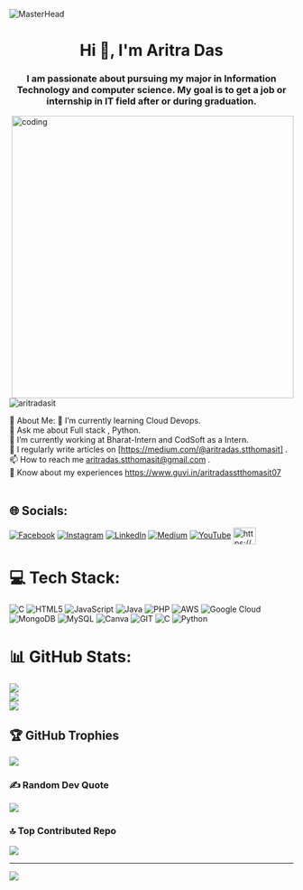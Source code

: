 
![MasterHead](https://media.licdn.com/dms/image/D4D16AQFO4X5iZa2exA/profile-displaybackgroundimage-shrink_350_1400/0/1694714741947?e=1700092800&v=beta&t=Z-xslfazgaihjpsB8fx13eJm4l7kAr9JahZAm9baVOU)

<h1 align="center">Hi 👋, I'm Aritra Das</h1>
<h3 align="center">I am passionate about pursuing my major in Information Technology and computer science. My goal is to get a job or internship in IT field after or during graduation.</h3>

<img align="right" alt="coding" width="500"  hight="400" src="https://webcoder.co.in/wp-content/uploads/2021/04/website.gif">
 
<p align="left"> <img src="https://komarev.com/ghpvc/?username=aritradasit&label=Profile%20views&color=0e75b6&style=flat" alt="aritradasit" /> </p>


💫 About Me:
🌱 I’m currently learning Cloud Devops.<br>
💬 Ask me about Full stack , Python.<br>
🔭 I’m currently working at Bharat-Intern and CodSoft  as a Intern.
<br>📝 I regularly write articles on [https://medium.com/@aritradas.stthomasit] .
<br>📫 How to reach me aritradas.stthomasit@gmail.com .
<br>📄 Know about my experiences https://www.guvi.in/aritradasstthomasit07<br><br>


## 🌐 Socials:
[![Facebook](https://img.shields.io/badge/Facebook-%231877F2.svg?logo=Facebook&logoColor=white)](https://facebook.com/https://www.facebook.com/addas.mahi) [![Instagram](https://img.shields.io/badge/Instagram-%23E4405F.svg?logo=Instagram&logoColor=white)](https://instagram.com/https://www.instagram.com/aritradas2001/) [![LinkedIn](https://img.shields.io/badge/LinkedIn-%230077B5.svg?logo=linkedin&logoColor=white)](https://linkedin.com/in/https://www.linkedin.com/in/aritra-das-02094a220/) [![Medium](https://img.shields.io/badge/Medium-12100E?logo=medium&logoColor=white)](https://medium.com/@https://medium.com/@aritradas.stthomasit) [![YouTube](https://img.shields.io/badge/YouTube-%23FF0000.svg?logo=YouTube&logoColor=white)](https://youtube.com/@https://www.youtube.com/@bisoycholochitro) 
<a href="https://www.hackerrank.com/rangitpartha" target="blank"><img align="center" src="https://raw.githubusercontent.com/rahuldkjain/github-profile-readme-generator/master/src/images/icons/Social/hackerrank.svg" alt="https://www.hackerrank.com/rangitpartha" height="30" width="40" /></a>

# 💻 Tech Stack:
![C](https://img.shields.io/badge/c-%2300599C.svg?style=for-the-badge&logo=c&logoColor=white) ![HTML5](https://img.shields.io/badge/html5-%23E34F26.svg?style=for-the-badge&logo=html5&logoColor=white) ![JavaScript](https://img.shields.io/badge/javascript-%23323330.svg?style=for-the-badge&logo=javascript&logoColor=%23F7DF1E) ![Java](https://img.shields.io/badge/java-%23ED8B00.svg?style=for-the-badge&logo=java&logoColor=white) ![PHP](https://img.shields.io/badge/php-%23777BB4.svg?style=for-the-badge&logo=php&logoColor=white) ![AWS](https://img.shields.io/badge/AWS-%23FF9900.svg?style=for-the-badge&logo=amazon-aws&logoColor=white) ![Google Cloud](https://img.shields.io/badge/Google%20Cloud-%234285F4.svg?style=for-the-badge&logo=google-cloud&logoColor=white) ![MongoDB](https://img.shields.io/badge/MongoDB-%234ea94b.svg?style=for-the-badge&logo=mongodb&logoColor=white) ![MySQL](https://img.shields.io/badge/mysql-%2300f.svg?style=for-the-badge&logo=mysql&logoColor=white) ![Canva](https://img.shields.io/badge/Canva-%2300C4CC.svg?style=for-the-badge&logo=Canva&logoColor=white) ![GIT](https://img.shields.io/badge/Git-fc6d26?style=for-the-badge&logo=git&logoColor=white) ![C](https://img.shields.io/badge/c-%2300599C.svg?style=for-the-badge&logo=c&logoColor=white) ![Python](https://img.shields.io/badge/python-3670A0?style=for-the-badge&logo=python&logoColor=ffdd54)
# 📊 GitHub Stats:
![](https://github-readme-stats.vercel.app/api?username=AritraDasIT&theme=great-gatsby&hide_border=false&include_all_commits=false&count_private=false)<br/>
![](https://github-readme-streak-stats.herokuapp.com/?user=AritraDasIT&theme=great-gatsby&hide_border=false)<br/>
![](https://github-readme-stats.vercel.app/api/top-langs/?username=AritraDasIT&theme=great-gatsby&hide_border=false&include_all_commits=false&count_private=false&layout=compact)

## 🏆 GitHub Trophies
![](https://github-profile-trophy.vercel.app/?username=AritraDasIT&theme=monokai&no-frame=false&no-bg=false&margin-w=4)

### ✍️ Random Dev Quote
![](https://quotes-github-readme.vercel.app/api?type=horizontal&theme=radical)

### 🔝 Top Contributed Repo
![](https://github-contributor-stats.vercel.app/api?username=AritraDasIT&limit=5&theme=dark&combine_all_yearly_contributions=true)

---
[![](https://visitcount.itsvg.in/api?id=AritraDasIT&icon=0&color=0)](https://visitcount.itsvg.in)

<!-- Proudly created with GPRM ( https://gprm.itsvg.in ) -->
